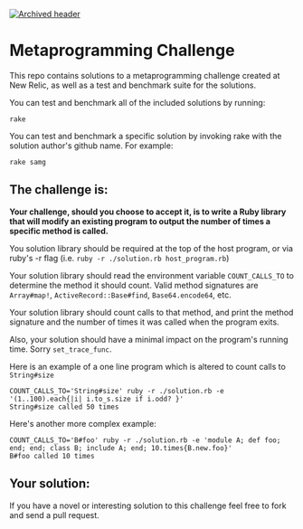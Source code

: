 [![Archived header](https://github.com/newrelic/open-source-office/raw/master/examples/categories/images/Archived.png)](https://github.com/newrelic/open-source-office/blob/master/examples/categories/index.md#archived)

# Metaprogramming Challenge

This repo contains solutions to a metaprogramming challenge created at New
Relic, as well as a test and benchmark suite for the solutions.

You can test and benchmark all of the included solutions by running:

    rake

You can test and benchmark a specific solution by invoking rake with the
solution author's github name. For example:

    rake samg

## The challenge is:

**Your challenge, should you choose to accept it, is to write a Ruby library
that will modify an existing program to output the number of times a specific
method is called.**

You solution library should be required at the top of the host program, or via
ruby's -r flag (i.e. `ruby -r ./solution.rb host_program.rb`)

Your solution library should read the environment variable `COUNT_CALLS_TO` to
determine the method it should count. Valid method signatures are `Array#map!`,
`ActiveRecord::Base#find`, `Base64.encode64`, etc.

Your solution library should count calls to that method, and print the method
signature and the number of times it was called when the program exits.

Also, your solution should have a minimal impact on the program's running time.
Sorry `set_trace_func`.

Here is an example of a one line program which is altered to count calls to
`String#size`

    COUNT_CALLS_TO='String#size' ruby -r ./solution.rb -e '(1..100).each{|i| i.to_s.size if i.odd? }'
    String#size called 50 times

Here's another more complex example:

    COUNT_CALLS_TO='B#foo' ruby -r ./solution.rb -e 'module A; def foo; end; end; class B; include A; end; 10.times{B.new.foo}'
    B#foo called 10 times

## Your solution:

If you have a novel or interesting solution to this challenge feel free to fork and send a pull request.
